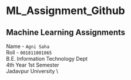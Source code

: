# ML_Assignment_Github

## Machine Learning Assignments

Name - `Agni Saha` \
Roll - `001811001065` \
B.E. Information Technology Dept \
4th Year 1st Semester \
Jadavpur University \
